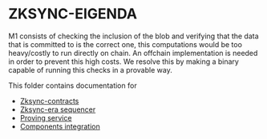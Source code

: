 # ZKSYNC-EIGENDA

M1 consists of checking the inclusion of the blob and verifying that the data that is committed to is the correct one, this computations would be too heavy/costly to run directly on chain. An offchain implementation is needed in order to prevent this high costs. We resolve this by making a binary capable of running this checks in a provable way.

This folder contains documentation for

- [Zksync-contracts](./zksync-contracts/contracts.md)
- [Zksync-era sequencer](./zksync-era/sequencer.md)
- [Proving service](./proving_service/proving_service.md)
- [Components integration](./components-integration/components-integration.md)
